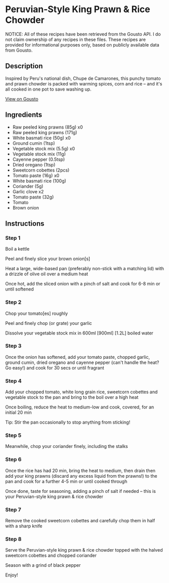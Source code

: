 # Peruvian-Style King Prawn & Rice Chowder

NOTICE: All of these recipes have been retrieved from the Gousto API. I do not claim ownership of any recipes in these files. These recipes are provided for informational purposes only, based on publicly available data from Gousto.

## Description

Inspired by Peru's national dish, Chupe de Camarones, this punchy tomato and prawn chowder is packed with warming spices, corn and rice – and it's all cooked in one pot to save washing up. 

[View on Gousto](https://www.gousto.co.uk/recipes/cookbook/peruvian-style-prawn-rice-chowder)

## Ingredients

- Raw peeled king prawns (85g) x0
- Raw peeled king prawns (171g)
- White basmati rice (50g) x0
- Ground cumin (1tsp)
- Vegetable stock mix (5.5g) x0
- Vegetable stock mix (11g)
- Cayenne pepper (0.5tsp)
- Dried oregano (1tsp)
- Sweetcorn cobettes (2pcs)
- Tomato paste (16g) x0
- White basmati rice (100g)
- Coriander (5g)
- Garlic clove x2
- Tomato paste (32g)
- Tomato
- Brown onion

## Instructions


### Step 1

Boil a kettle

Peel and finely slice your brown onion[s]

Heat a large, wide-based pan (preferably non-stick with a matching lid) with a drizzle of olive oil over a medium heat

Once hot, add the sliced onion with a pinch of salt and cook for 6-8 min or until softened


### Step 2

Chop your tomato[es]<span class="text-danger"> </span>roughly

Peel and finely chop (or grate) your garlic

Dissolve your vegetable stock mix in 600ml <span class="text-purple">[900ml]</span> <span class="text-danger">[1.2L]</span> boiled water


### Step 3

Once the onion has softened, add your tomato paste, chopped garlic, ground cumin, dried oregano and cayenne pepper (can't handle the heat? Go easy!) and cook for 30 secs or until fragrant


### Step 4

Add your chopped tomato, white long grain rice, sweetcorn cobettes and vegetable stock to the pan and bring to the boil over a high heat

Once boiling, reduce the heat to medium-low and cook, covered, for an initial 20 min

Tip: Stir the pan occasionally to stop anything from sticking!


### Step 5

Meanwhile, chop your coriander finely, including the stalks


### Step 6

Once the rice has had 20 min, bring the heat to medium, then drain then add your king prawns (discard any excess liquid from the prawns!) to the pan and cook for a further 4-5 min or until cooked through

Once done, taste for seasoning, adding a pinch of salt if needed – this is your Peruvian-style king prawn & rice chowder


### Step 7

Remove the cooked sweetcorn cobettes and carefully chop them in half with a sharp knife

### Step 8

Serve the Peruvian-style king prawn & rice chowder topped with the halved sweetcorn cobettes and chopped coriander

Season with a grind of black pepper

Enjoy!

